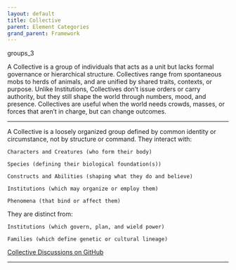 ```yaml
---
layout: default
title: Collective
parent: Element Categories
grand_parent: Framework 
---
```


<span class="material-symbols-outlined">groups_3</span>

A Collective is a group of individuals that acts as a unit but lacks formal governance or hierarchical structure. Collectives range from spontaneous mobs to herds of animals, and are unified by shared traits, contexts, or purpose. 
Unlike Institutions, Collectives don’t issue orders or carry authority, but they still shape the world through numbers, mood, and presence. Collectives are useful when the world needs crowds, masses, or forces that aren’t in charge, but can change outcomes. 

--- 

A Collective is a loosely organized group defined by common identity or circumstance, not by structure or command.
They interact with:

    Characters and Creatures (who form their body)

    Species (defining their biological foundation(s))

    Constructs and Abilities (shaping what they do and believe)

    Institutions (which may organize or employ them)

    Phenomena (that bind or affect them)

They are distinct from:

    Institutions (which govern, plan, and wield power)

    Families (which define genetic or cultural lineage) 



[Collective Discussions on GitHub](https://github.com/OnlyWorlds/OnlyWorlds/discussions/categories/collective)

---
 